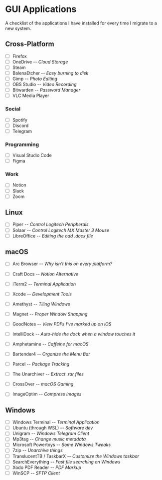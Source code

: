 # GUI Applications
A checklist of the applications I have installed for every time I migrate to a
new system.

## Cross-Platform
- [ ] Firefox
- [ ] OneDrive -- *Cloud Storage*
- [ ] Steam
- [ ] BalenaEtcher -- *Easy burning to disk*
- [ ] Gimp -- *Photo Editing*
- [ ] OBS Studio -- *Video Recording*
- [ ] Bitwarden -- *Password Manager*
- [ ] VLC Media Player

### Social
- [ ] Spotify
- [ ] Discord
- [ ] Telegram

### Programming
- [ ] Visual Studio Code
- [ ] Figma

### Work
- [ ] Notion
- [ ] Slack
- [ ] Zoom

## Linux
- [ ] Piper -- *Control Logitech Peripherals*
- [ ] Solaar -- *Control Logitech MX Master 3 Mouse*
- [ ] LibreOffice -- *Editing the odd .docx file*

## macOS
- [ ] Arc Browser -- *Why isn't this on every platform?*
- [ ] Craft Docs -- *Notion Alternative*
- [ ] iTerm2 -- *Terminal Application*
- [ ] Xcode -- *Development Tools*
- [ ] Amethyst -- *Tiling Windows*
- [ ] Magnet -- *Proper Window Snapping*
- [ ] GoodNotes -- *View PDFs I've marked up on iOS*
- [ ] IntelliDock -- *Auto-hide the dock when a window touches it*
- [ ] Amphetamine -- *Caffeine for macOS*
- [ ] Bartender4 -- *Organize the Menu Bar*
- [ ] Parcel -- *Package Tracking*
- [ ] The Unarchiver -- *Extract .rar files*
- [ ] CrossOver -- *macOS Gaming*
- [ ] ImageOptim -- *Compress Images*


## Windows
- [ ] Windows Terminal -- *Terminal Application*
- [ ] Ubuntu (through WSL) -- *Software dev*
- [ ] Unigram -- *Windows Telegram Client*
- [ ] Mp3tag -- *Change music metadata*
- [ ] Microsoft Powertoys -- *Some Windows Tweaks*
- [ ] 7zip -- *Unarchive things*
- [ ] TranslucentTB / TaskbarX -- *Customize the Windows taskbar*
- [ ] SearchEverything -- *Fast file searching on Windows*
- [ ] Xodo PDF Reader -- *PDF Markup*
- [ ] WinSCP -- *SFTP Client*